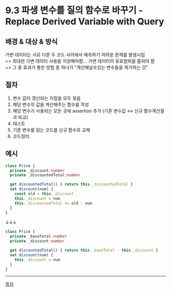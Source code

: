 # 9.3 파생 변수를 질의 함수로 바꾸기 - Replace Derived Variable with Query

## 배경 & 대상 & 방식

가변 데이터는 서로 다른 두 코드 사이에서 예측하기 어려운 문제를 발생시킴  
=> 최대한 가변 데이터 사용을 지양해야함... 가변 데이터의 유효범위를 좁혀야 함  
=> 그 중 효과가 좋은 방법 중 하나가 "계산해날수있는 변수들을 제거하는 것"  


## 절차

1) 변수 값이 갱신되는 지점을 모두 찾음
2) 해당 변수의 값을 계산해주는 함수를 작성
3) 해당 변수가 사용되는 모든 곳에 assertion 추가 (기존 변수값 ↔ 신규 함수계산결과 비교)
4) 테스트
5) 기존 변수를 읽는 코드를 신규 함수로 교체
6) 코드정리


## 예시

```typescript
class Price {
  private _discount:number
  private _discountedTotal:number

  get discountedTotal() { return this._discountedTotal }
  set discount(num) {
    const old = this._discount
    this._discount = num
    this._discountedTotal += old - num
  }
}
```

↓↓↓

```typescript
class Price {
  private _baseTotal:number
  private _discount:number

  get discountedTotal() { return this._baseTotal - this._discount }
  set discount(num) {
    this._discount = num
  }
}
```

---
[목차](../README.md)
